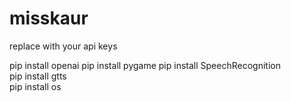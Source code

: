 # misskaur
replace with your api keys

pip install openai
pip install pygame
pip install SpeechRecognition   
pip install gtts     
pip install os  
